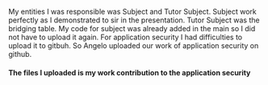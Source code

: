 My entities I was responsible was Subject and Tutor Subject. Subject work perfectly as I demonstrated to sir in the presentation. Tutor Subject was the bridging table.
My code for subject was already added in the main so I did not have to upload it again. For application security I had difficulties to upload it to gitbuh. So Angelo uploaded our work of application security on github.
#### The files I uploaded is my work contribution to the application security
